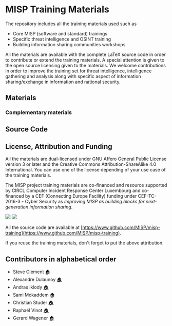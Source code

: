 # MISP Training Materials

The repository includes all the training materials used such as

- Core MISP (software and standard) trainings
- Specific threat intelligence and OSINT training
- Building information sharing communities workshops

All the materials are available with the complete LaTeX source code in order to contribute or extend the training materials. A special attention is given to the open source licensing
given to the materials. We welcome contributions in order to improve the training set for threat intelligence, intelligence gathering and analysis along with specific aspect of information sharing/exchange in information and national security.

## Materials

### Complementary materials

## Source Code

## License, Attribution and Funding

All the materials are dual-licensed under GNU Affero General Public License version 3 or later and
the Creative Commons Attribution-ShareAlike 4.0 International. You can use one of the license depending
of your use case of the training materials.

The MISP project training materials are co-financed and resource supported by CIRCL Computer Incident Response Center Luxembourg[](https://www.circl.lu/) and co-financed by a CEF (Connecting Europe Facility) funding under CEF-TC-2016-3 - Cyber Security as *Improving MISP as building blocks for next-generation information sharing*.

![](https://www.misp-project.org/assets/images/en_cef.png)
![](https://www.circl.lu/assets/images/logo.png)

All the source code are available at [https://www.github.com/MISP/misp-training](https://www.github.com/MISP/misp-training).

If you reuse the training materials, don't forget to put the above attribution.
 
## Contributors in alphabetical order

- Steve Clement [:house:](https://github.com/SteveClement)
- Alexandre Dulaunoy [:house:](https://github.com/adulau)
- Andras Iklody [:house:](https://github.com/iglocska)
- Sami Mokaddem [:house:](https://github.com/mokaddem)
- Christian Studer [:house:](https://github.com/chrisr3d)
- Raphaël Vinot [:house:](https://github.com/rafiot)
- Gerard Wagener [:house:](https://github.com/haegardev)

